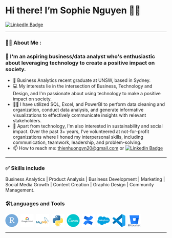 # Hi there! I’m Sophie Nguyen 🙋‍♀️ 
<!-- credit goes to https://www.sitepoint.com/github-profile-readme/ for an easy tutorial -->
<div id="badges">
  <a href="https://www.linkedin.com/in/thienhuong2011/">
  <img src="https://img.shields.io/badge/LinkedIn-blue?style=flat&logo=Linkedin&logoColor=white" alt="LinkedIn Badge"/>
    </a>
  </div>
<!--  <div id="header" align="textStart">
  <img src="https://media.giphy.com/media/SHjOSDkKZ18qOHA5B5/giphy.gif" width="250"/>
</div> -->

 ---
 
 ### :woman_technologist: About Me :
 <h3> 🌿 I'm an aspiring business/data analyst who's enthusiastic about leveraging technology to create a positive impact on society.</h3> 
 
- 💼 Business Analytics recent graduate at UNSW, based in Sydney.
- 💻 My interests lie in the intersection of Business, Technology and Design, and I'm passionate about using technology to make a positive impact on society.
- 🐱‍🏍 I have utilized SQL, Excel, and PowerBI to perform data cleaning and organization, conduct data analysis, and generate informative visualizations to effectively communicate insights with relevant stakeholders.
- 💚 Apart from technology, I'm also interested in sustainability and social impact. Over the past 3+ years, I've volunteered at not-for-profit organizations where I honed my interpersonal skills, including communication, teamwork, leadership, and problem-solving.
- :mailbox: How to reach me: thienhuongvn20@gmail.com or [![Linkedin Badge](https://img.shields.io/badge/-Linkedin-blue?style=flat&logo=Linkedin&logoColor=white)]((https://www.linkedin.com/in/thienhuong2011/))


---
 <b><h3>✅ Skills include</b></h3> Business Analytics | Product Analysis | Business Development | Marketing | Social Media Growth | Content Creation | Graphic Design | Community Management. 
### <h3>:hammer_and_wrench:Languages and Tools</h3>
<div>
  <img src="https://github.com/devicons/devicon/blob/master/icons/rstudio/rstudio-original.svg" title="Rstudio" alt="Rstudio" width="40" height="40"/>&nbsp;
   <img src="https://github.com/devicons/devicon/blob/master/icons/googlecloud/googlecloud-original-wordmark.svg" title="GCP" alt="GCP" width="40" height="40"/>&nbsp;
   <img src="https://github.com/devicons/devicon/blob/master/icons/mysql/mysql-original-wordmark.svg" title="MySQL"  alt="MySQL" width="40" height="40"/>&nbsp;
   <img src="https://github.com/devicons/devicon/blob/master/icons/python/python-original.svg?short_path=e0e096a" title="Python" **alt="Python" width="40" height="40"/>&nbsp;
   <img src="https://github.com/devicons/devicon/blob/master/icons/canva/canva-original.svg" title="Canva" **alt="Canva" width="40" height="40"/>&nbsp;
   <img src="https://github.com/devicons/devicon/blob/master/icons/confluence/confluence-original.svg" title="Confluence" **alt="Confluence" width="40" height="40"/>&nbsp;
   <img src="https://github.com/devicons/devicon/blob/master/icons/salesforce/salesforce-original.svg" title="salesforce" **alt="salesforce" width="40" height="40"/>&nbsp;                                                                                       
   <img src="https://github.com/devicons/devicon/blob/master/icons/vscode/vscode-original.svg" title="VSCode" **alt="VSCode" width="40" height="40"/>&nbsp;
   <img src="https://github.com/devicons/devicon/blob/master/icons/bitbucket/bitbucket-original-wordmark.svg" title="Bitbucket" **alt="Bitbucket" width="40" height="40"/>&nbsp;                                                                                                                                                
   
  ---                                                                                                                             

